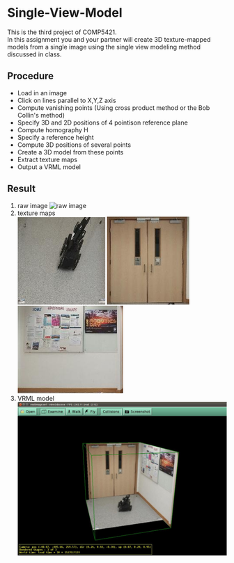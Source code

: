 # Single-View-Model
This is the third project of COMP5421.  
In this assignment you and your partner will create 3D texture-mapped models from a single image using the single view modeling method discussed in class. 
## Procedure  
  - Load in an image
  - Click on lines parallel to X,Y,Z axis
  - Compute vanishing points (Using cross product method or the Bob Collin's method)
  - Specify 3D and 2D positions of 4 pointison reference plane
  - Compute homography H
  - Specify a reference height
  - Compute 3D positions of several points
  - Create a 3D model from these points
  - Extract texture maps
  - Output a VRML model
## Result
1. raw image
![raw image](https://github.com/pjrambo/Single-View-Model/blob/master/realimage/realimage.JPG "raw image")  
2. texture maps  
![1](https://github.com/pjrambo/Single-View-Model/blob/master/realimage/1.jpg "1")
![2](https://github.com/pjrambo/Single-View-Model/blob/master/realimage/2.jpg "2")
![3](https://github.com/pjrambo/Single-View-Model/blob/master/realimage/3.jpg "3")  
3. VRML model  
![VRML](https://github.com/pjrambo/Single-View-Model/blob/master/realimage/vrml.jpg "VRML")
